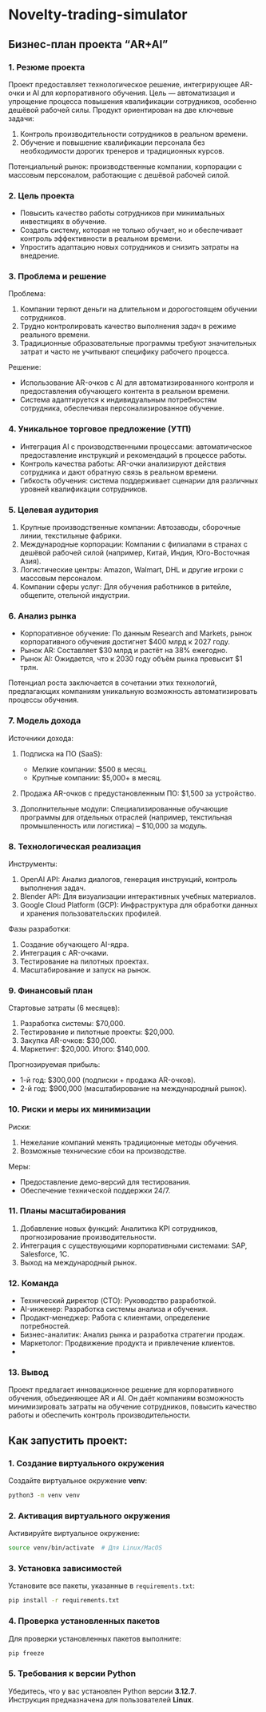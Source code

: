 # Novelty-trading-simulator

## Бизнес-план проекта “AR+AI”
### 1. Резюме проекта
Проект предоставляет технологическое решение, интегрирующее AR-очки и AI для корпоративного обучения. Цель — автоматизация и упрощение процесса повышения квалификации сотрудников, особенно дешёвой рабочей силы. Продукт ориентирован на две ключевые задачи:
 1. Контроль производительности сотрудников в реальном времени.
 2. Обучение и повышение квалификации персонала без необходимости дорогих тренеров и традиционных курсов.

Потенциальный рынок: производственные компании, корпорации с массовым персоналом, работающие с дешёвой рабочей силой.

### 2. Цель проекта
- Повысить качество работы сотрудников при минимальных инвестициях в обучение.
- Создать систему, которая не только обучает, но и обеспечивает контроль эффективности в реальном времени.
- Упростить адаптацию новых сотрудников и снизить затраты на внедрение.

### 3. Проблема и решение

Проблема:
 1. Компании теряют деньги на длительном и дорогостоящем обучении сотрудников.
 2. Трудно контролировать качество выполнения задач в режиме реального времени.
 3. Традиционные образовательные программы требуют значительных затрат и часто не учитывают специфику рабочего процесса.

Решение:
- Использование AR-очков с AI для автоматизированного контроля и предоставления обучающего контента в реальном времени.
- Система адаптируется к индивидуальным потребностям сотрудника, обеспечивая персонализированное обучение.

### 4. Уникальное торговое предложение (УТП)
 - Интеграция AI с производственными процессами: автоматическое предоставление инструкций и рекомендаций в процессе работы.
 - Контроль качества работы: AR-очки анализируют действия сотрудника и дают обратную связь в реальном времени.
 - Гибкость обучения: система поддерживает сценарии для различных уровней квалификации сотрудников.

### 5. Целевая аудитория
 1. Крупные производственные компании: Автозаводы, сборочные линии, текстильные фабрики.
 2. Международные корпорации: Компании с филиалами в странах с дешёвой рабочей силой (например, Китай, Индия, Юго-Восточная Азия).
 3. Логистические центры: Amazon, Walmart, DHL и другие игроки с массовым персоналом.
 4. Компании сферы услуг: Для обучения работников в ритейле, общепите, отельной индустрии.

### 6. Анализ рынка
 - Корпоративное обучение: По данным Research and Markets, рынок корпоративного обучения достигнет $400 млрд к 2027 году.
 - Рынок AR: Составляет $30 млрд и растёт на 38% ежегодно.
 - Рынок AI: Ожидается, что к 2030 году объём рынка превысит $1 трлн.

Потенциал роста заключается в сочетании этих технологий, предлагающих компаниям уникальную возможность автоматизировать процессы обучения.
### 7. Модель дохода

Источники дохода:
 1. Подписка на ПО (SaaS):
    - Мелкие компании: $500 в месяц.
    - Крупные компании: $5,000+ в месяц.
 
 2. Продажа AR-очков с предустановленным ПО: $1,500 за устройство.
 3. Дополнительные модули: Специализированные обучающие программы для отдельных отраслей (например, текстильная промышленность или логистика) – $10,000 за модуль.

### 8. Технологическая реализация

Инструменты:
 1. OpenAI API: Анализ диалогов, генерация инструкций, контроль выполнения задач.
 2. Blender API: Для визуализации интерактивных учебных материалов.
 3. Google Cloud Platform (GCP): Инфраструктура для обработки данных и хранения пользовательских профилей.

Фазы разработки:
 1. Создание обучающего AI-ядра.
 2. Интеграция с AR-очками.
 3. Тестирование на пилотных проектах.
 4. Масштабирование и запуск на рынок.

### 9. Финансовый план
Стартовые затраты (6 месяцев):
 1. Разработка системы: $70,000.
 2. Тестирование и пилотные проекты: $20,000.
 3. Закупка AR-очков: $30,000.
 4. Маркетинг: $20,000.
Итого: $140,000.

Прогнозируемая прибыль:
 - 1-й год: $300,000 (подписки + продажа AR-очков).
 - 2-й год: $900,000 (масштабирование на международный рынок).

### 10. Риски и меры их минимизации
Риски:
 1. Нежелание компаний менять традиционные методы обучения.
 2. Возможные технические сбои на производстве.

Меры:
 - Предоставление демо-версий для тестирования.
 - Обеспечение технической поддержки 24/7.

### 11. Планы масштабирования
 1. Добавление новых функций: Аналитика KPI сотрудников, прогнозирование производительности.
 2. Интеграция с существующими корпоративными системами: SAP, Salesforce, 1С.
 3. Выход на международный рынок.

### 12. Команда
 - Технический директор (CTO): Руководство разработкой.
 - AI-инженер: Разработка системы анализа и обучения.
 - Продакт-менеджер: Работа с клиентами, определение потребностей.
 - Бизнес-аналитик: Анализ рынка и разработка стратегии продаж.
 - Маркетолог: Продвижение продукта и привлечение клиентов.
 - 

### 13. Вывод

Проект предлагает инновационное решение для корпоративного обучения, объединяющее AR и AI. Он даёт компаниям возможность минимизировать затраты на обучение сотрудников, повысить качество работы и обеспечить контроль производительности.

## Как запустить проект: 

### 1. Создание виртуального окружения
Создайте виртуальное окружение **venv**:  
```bash
python3 -m venv venv
```

### 2. Активация виртуального окружения
Активируйте виртуальное окружение:  
```bash
source venv/bin/activate  # Для Linux/MacOS
```

### 3. Установка зависимостей
Установите все пакеты, указанные в `requirements.txt`:  
```bash
pip install -r requirements.txt
```

### 4. Проверка установленных пакетов
Для проверки установленных пакетов выполните:  
```bash
pip freeze
```

### 5. Требования к версии Python
Убедитесь, что у вас установлен Python версии **3.12.7**.  
Инструкция предназначена для пользователей **Linux**.
